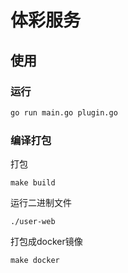 # 体彩服务

## 使用

### 运行

```bash
go run main.go plugin.go
```

### 编译打包

打包

```
make build
```

运行二进制文件

```
./user-web
```

打包成docker镜像

```
make docker
```